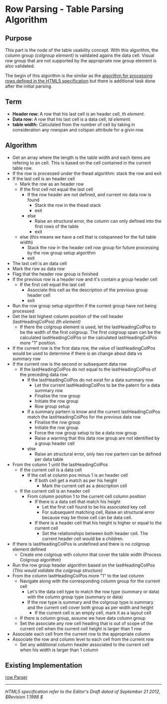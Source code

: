 Row Parsing - Table Parsing Algorithm
=======================

## Purpose

This part is the node of the table usability concept. With this algorithm, the column group _(colgroup element)_ is validated agains the data cell. Visual row group that are not supported by the appropriate row group element is also validated.

The begin of this algorithm is the similar as the [algorithm for processing rows defined in the HTML5 specification](http://dev.w3.org/html5/spec/attributes-common-to-td-and-th-elements.html#algorithm-for-processing-rows) but there is additional task done after the initial parsing.

## Term

* **Header row:** A row that his last cell is an header cell, _th element_.
* **Data row:** A row that his last cell is a data cell, _td element_.
* **table width:** Calculated from the number of cell by taking in consideration any rowspan and colspan attribute for a givin row.

## Algorithm

* Get an array where the length is the table width and each items are refering to an cell. This is based on the cell contained in the current table row.
* If the row is processed under the thead algorithm: stack the row and exit
* If the last cell is an header cell
	* Mark the row as an header row
	* If the first cell not equal the last cell
		* If the row header are not defined, and current no data row is found
			* Stack the row in the thead stack
			* exit
		* else 
			* Raise an structural error, the column can only defined into the first rows of the table
			* exit
	* else (this means we have a cell that is colspanned for the full table width)
		* Stack the row in the header cell row group for future processing by the row group setup algorithm
		* exit
* The last cell is an data cell 
* Mark the row as data row
* Flag that the header row group is finished
* If the previous row is a header row and it's contain a group header cell
	* If the first cell equal the last cell
		* Associate this cell as the description of the previous group header cell
		* exit
* Run the row group setup algorithm if the current group have not being processed
* Get the last highest column position of the cell header (lastHeadingColPos) _(th element)_
	* If there the colgroup element is used, let the lastHeadingColPos to be the width of the first colgroup. The first colgroup span can be the calculated lastHeadingColPos or the calculated lastHeadingColPos more "1" position. 
* If the current row is the first data row, the value of lastHeadingColPos would be used to determine if there is an change about data vs summary row
* If the current row is the second or subsequent data row
	* If the lastHeadingColPos do not equal to the lastHeadingColPos of the preceding data row
		* If the lastHeadingColPos do not exist for a data summary row
			* Let the current lastHeadingColPos to be the patern for a data summary row
			* Finalise the row group
			* Initiate the row group
			* Row group setup
		* If a summary partern is know and the current lastHeadingColPos match the lastHeadingColPos for the previous data row
			* Finalise the row group
			* Initiate the row group
			* Force the row group setup to be a data row group
			* Raise a warning that this data row group are not identified by a group header cell
		* else
			* Raise an structural error, only two row partern can be defined per data table
* From the column 1 until the lastHeadingColPos
	* If the current cell is a data cell
		* If the cell at column pos minus 1 is an header cell
			* If both cell get a match as per his height
				* Mark the current cell as a description cell
	* If the current cell is an header cell
		* From column position 1 to the current cell column position 
			* If there is a data cell that match his height
				* Let the first cell found to be his associated key cell
				* For subsequent matching cell, Raise an structural error because may be those cell can be data cell.
			* If there is a header cell that his height is higher or equal to the current cell
				* Set the relationships between both header cell. The current header cell would be a children.
* If there is lastHeadingColPos is undefined and there is no colgroup element defined
	* Create one colgroup with column that cover the table width (Process Colgroup algorithm)
* Run the row group header algorithm based on the lastHeadingColPos _(This would validate the colgroup structure)_
* From the column lastHeadingColPos more "1" to the last column
	* Navigate along with the corresponding column group for the current cell
		* Let's the data cell type to match the row type (summary or data) with the column group type (summary or data)
		* If the row type is summary and the colgroup type is summary and the current cell cover both group as per width and height
			* If the current cell is an empty cell, mark it as a layout cell
	* If there is column group, assume we have data column group
	* Set the associate any row cell heading that is out of scope of the current cell when the current cell height is larger than 1 row
* Associate each cell from the current row to the appropriate column
* Associate the row and column level to each cell from the current row
	* Set any additional column header associated to the current cell when his width is larger than 1 column






## Existing Implementation

[row Parser](https://github.com/wet-boew/wet-boew/blob/master/src/js/workers/parser.table.js#L962)

-----
_HTML5 specification refer to the Editor's Draft dated of September 21 2012, $Revision 1.1998 $_
